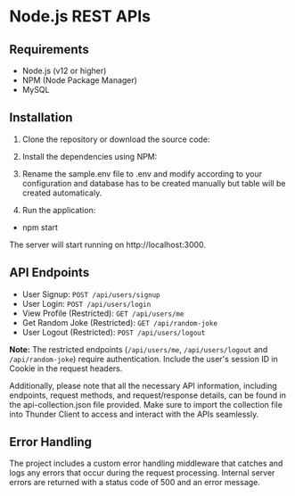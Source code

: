 # Node.js REST APIs

## Requirements

- Node.js (v12 or higher)
- NPM (Node Package Manager)
- MySQL

## Installation

1. Clone the repository or download the source code:

2. Install the dependencies using NPM:

3. Rename the sample.env file to .env and modify according to your configuration and database has to be created manually but table will be created automaticaly.

4. Run the application:

- npm start

The server will start running on http://localhost:3000.

## API Endpoints

- User Signup: `POST /api/users/signup`
- User Login: `POST /api/users/login`
- View Profile (Restricted): `GET /api/users/me`
- Get Random Joke (Restricted): `GET /api/random-joke`
- User Logout (Restricted): `POST /api/users/logout`

**Note:** The restricted endpoints (`/api/users/me`, `/api/users/logout` and `/api/random-joke`) require authentication. Include the user's session ID in Cookie in the request headers.

Additionally, please note that all the necessary API information, including endpoints, request methods, and request/response details, can be found in the api-collection.json file provided. Make sure to import the collection file into Thunder Client to access and interact with the APIs seamlessly.

## Error Handling

The project includes a custom error handling middleware that catches and logs any errors that occur during the request processing. Internal server errors are returned with a status code of 500 and an error message.
